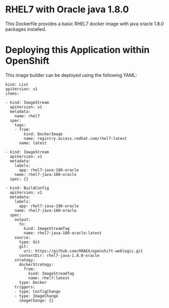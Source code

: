 RHEL7 with Oracle java 1.8.0
============================

This Dockerfile provides a basic RHEL7 docker image with java oracle 1.8.0
packages installed.

Deploying this Application within OpenShift
===========================================

This image builder can be deployed using the following YAML:

    kind: List
    apiVersion: v1
    items:

    - kind: ImageStream
      apiVersion: v1
      metadata:
        name: rhel7
      spec:
        tags:
        - from:
            kind: DockerImage
            name: registry.access.redhat.com/rhel7:latest
          name: latest

    - kind: ImageStream
      apiVersion: v1
      metadata:
        labels:
          app: rhel7-java-180-oracle
        name: rhel7-java-180-oracle
      spec: {}

    - kind: BuildConfig
      apiVersion: v1
      metadata:
        labels:
          app: rhel7-java-180-oracle
        name: rhel7-java-180-oracle
      spec:
        output:
          to:
            kind: ImageStreamTag
            name: rhel7-java-180-oracle:latest
        source:
          type: Git
          git:
            uri: https://github.com/ORAEX/openshift-weblogic.git
          contextDir: rhel7-java-1.8.0-oracle
        strategy:
          dockerStrategy:
            from:
              kind: ImageStreamTag
              name: rhel7:latest
          type: Docker
        triggers:
        - type: ConfigChange
        - type: ImageChange
          imageChange: {}
